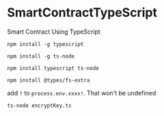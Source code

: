 # SmartContractTypeScript

Smart Contract Using TypeScript

`npm install -g typescript`

`npm install -g ts-node`

`npm install typescript ts-node`

`npm install @types/fs-extra`

add `!` to `process.env.xxxx!`. That won't be undefined

`ts-node encryptKey.ts`
